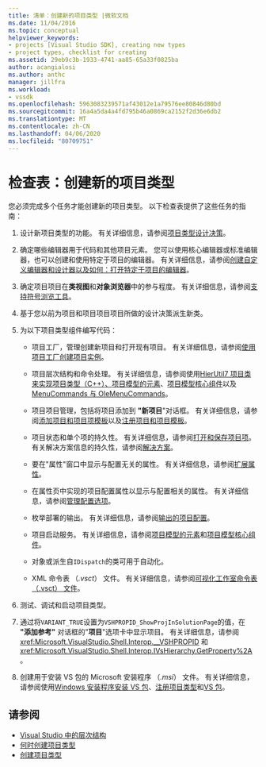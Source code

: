 ```yaml
---
title: 清单：创建新的项目类型 |微软文档
ms.date: 11/04/2016
ms.topic: conceptual
helpviewer_keywords:
- projects [Visual Studio SDK], creating new types
- project types, checklist for creating
ms.assetid: 29eb9c3b-1933-4741-aa85-65a33f0825ba
author: acangialosi
ms.author: anthc
manager: jillfra
ms.workload:
- vssdk
ms.openlocfilehash: 5963083239571af43012e1a79576ee80846d80bd
ms.sourcegitcommit: 16a4a5da4a4fd795b46a0869ca2152f2d36e6db2
ms.translationtype: MT
ms.contentlocale: zh-CN
ms.lasthandoff: 04/06/2020
ms.locfileid: "80709751"
---
```

# <a name="checklist-create-new-project-types"></a>检查表：创建新的项目类型
您必须完成多个任务才能创建新的项目类型。 以下检查表提供了这些任务的指南：

1. 设计新项目类型的功能。 有关详细信息，请参阅[项目类型设计决策](../../extensibility/internals/project-type-design-decisions.md)。

2. 确定哪些编辑器用于代码和其他项目元素。 您可以使用核心编辑器或标准编辑器，也可以创建和使用特定于项目的编辑器。 有关详细信息，请参阅[创建自定义编辑器和设计器](../../extensibility/creating-custom-editors-and-designers.md)[以及如何：打开特定于项目的编辑器](../../extensibility/how-to-open-project-specific-editors.md)。

3. 确定项目项目在**类视图**和**对象浏览器**中的参与程度。 有关详细信息，请参阅[支持符号浏览工具](../../extensibility/internals/supporting-symbol-browsing-tools.md)。

4. 基于您以前为项目和项目项目项目所做的设计决策派生新类。

5. 为以下项目类型组件编写代码：

    - 项目工厂，管理创建新项目和打开现有项目。 有关详细信息，请参阅[使用项目工厂创建项目实例](../../extensibility/internals/creating-project-instances-by-using-project-factories.md)。

    - 项目层次结构和命令处理。 有关详细信息，请参阅使用[HierUtil7 项目类来实现项目类型（C++）、](https://msdn.microsoft.com/library/a5c16a09-94a2-46ef-87b5-35b815e2f346)[项目模型的元素](../../extensibility/internals/elements-of-a-project-model.md)、[项目模型核心组件](../../extensibility/internals/project-model-core-components.md)以及[MenuCommands 与 OleMenuCommands](/visualstudio/extensibility/menucommands-vs-olemenucommands?view=vs-2015)。

    - 项目项目管理，包括将项目添加到 **"新项目**"对话框。 有关详细信息，请参阅[添加项目和项目项模板](../../extensibility/internals/adding-project-and-project-item-templates.md)以及[注册项目和项目模板](../../extensibility/internals/registering-project-and-item-templates.md)。

    - 项目状态和单个项的持久性。 有关详细信息，请参阅[打开和保存项目项](../../extensibility/internals/opening-and-saving-project-items.md)。 有关解决方案信息的持久性，请参阅[解决方案](../../extensibility/internals/solutions-overview.md)。

    - 要在"属性"窗口中显示与配置无关的属性。 有关详细信息，请参阅[扩展属性](../../extensibility/internals/extending-properties.md)。

    - 在属性页中实现的项目配置属性以显示与配置相关的属性。 有关详细信息，请参阅[管理配置选项](../../extensibility/internals/managing-configuration-options.md)。

    - 枚举部署的输出。 有关详细信息，请参阅[输出的项目配置](../../extensibility/internals/project-configuration-for-output.md)。

    - 项目启动服务。 有关详细信息，请参阅[项目模型的元素](../../extensibility/internals/elements-of-a-project-model.md)和[项目模型核心组件](../../extensibility/internals/project-model-core-components.md)。

    - 对象或派生自`IDispatch`的类可用于自动化。

    - XML 命令表 （*.vsct*） 文件。 有关详细信息，请参阅[可视化工作室命令表 （.vsct） 文件](../../extensibility/internals/visual-studio-command-table-dot-vsct-files.md)。

6. 测试、调试和启动项目类型。

7. 通过将`VARIANT_TRUE`设置为`VSHPROPID_ShowProjInSolutionPage`的值，在 **"添加参考"** 对话框的"**项目**"选项卡中显示项目。 有关详细信息，请参阅 <xref:Microsoft.VisualStudio.Shell.Interop.__VSHPROPID> 和 <xref:Microsoft.VisualStudio.Shell.Interop.IVsHierarchy.GetProperty%2A>。

8. 创建用于安装 VS 包的 Microsoft 安装程序 （*.msi*） 文件。 有关详细信息，请参阅使用[Windows 安装程序安装 VS 包](../../extensibility/internals/installing-vspackages-with-windows-installer.md)、[注册项目类型](../../extensibility/internals/registering-a-project-type.md)和[VS 包](../../extensibility/internals/vspackages.md)。

## <a name="see-also"></a>请参阅
- [Visual Studio 中的层次结构](../../extensibility/internals/hierarchies-in-visual-studio.md)
- [何时创建项目类型](../../extensibility/internals/when-to-create-project-types.md)
- [创建项目类型](../../extensibility/internals/creating-project-types.md)
